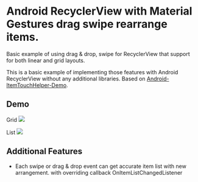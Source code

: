 # Android RecyclerView with Material Gestures drag swipe rearrange items.
Basic example of using  drag &amp; drop, swipe for RecyclerView that support for both linear and grid layouts.

This is a basic example of implementing those features with Android RecyclerView without any additional libraries. Based on [Android-ItemTouchHelper-Demo](https://github.com/iPaulPro/Android-ItemTouchHelper-Demo).

## Demo
Grid
![](https://media.giphy.com/media/69zK7TUzo9DObCFfmV/giphy.gif)

List
![](https://media.giphy.com/media/3pAVKNyMcRegmqyd8I/giphy.gif)


## Additional Features
* Each swipe or drag & drop event can get accurate item list with new arrangement. 
with overriding  callback OnItemListChangedListener






